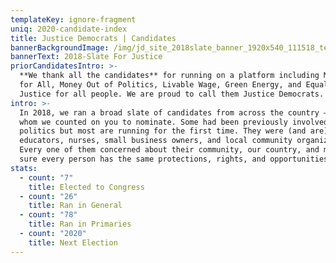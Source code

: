 ```yaml
---
templateKey: ignore-fragment
uniq: 2020-candidate-index
title: Justice Democrats | Candidates
bannerBackgroundImage: /img/jd_site_2018slate_banner_1920x540_111518_temp.png
bannerText: 2018-Slate For Justice
priorCandidatesIntro: >-
  **We thank all the candidates** for running on a platform including Medicare
  for All, Money Out of Politics, Livable Wage, Green Energy, and Equality and
  Justice for all people. We are proud to call them Justice Democrats.
intro: >-
  In 2018, we ran a broad slate of candidates from across the country — most of
  whom we counted on you to nominate. Some had been previously involved in
  politics but most are running for the first time. They were (and are)
  educators, nurses, small business owners, and local community organizers.
  Every one of them concerned about their community, our country, and making
  sure every person has the same protections, rights, and opportunities.
stats:
  - count: "7"
    title: Elected to Congress
  - count: "26"
    title: Ran in General
  - count: "78"
    title: Ran in Primaries
  - count: "2020"
    title: Next Election
---
```

